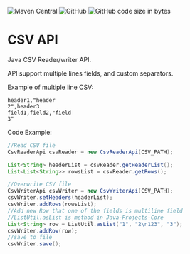 ![Maven Central](https://img.shields.io/maven-central/v/io.github.etuzon/csv-api?style=plastic)
![GitHub](https://img.shields.io/github/license/etuzon/java-csv-api?style=plastic)
![GitHub code size in bytes](https://img.shields.io/github/languages/code-size/etuzon/java-csv-api?style=plastic)

# CSV API

Java CSV Reader/writer API.

API support multiple lines fields, and custom separators.
    
Example of multiple line CSV:

``` text
header1,"header
2",header3
field1,field2,"field
3"
```
    
Code Example:

``` Java    
//Read CSV file
CsvReaderApi csvReader = new CsvReaderApi(CSV_PATH);

List<String> headerList = csvReader.getHeaderList();
List<List<String>> rowsList = csvReader.getRows();

//Overwrite CSV file
CsvWriterApi csvWriter = new CsvWriterApi(CSV_PATH);
csvWriter.setHeaders(headerList);
csvWriter.addRows(rowsList);
//Add new Row that one of the fields is multiline field
//ListUtil.asList is method in Java-Projects-Core
List<String> row = ListUtil.asList("1", "2\n123", "3");
csvWriter.addRow(row);
//save to file
csvWriter.save();
```
